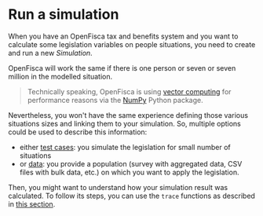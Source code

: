 # Run a simulation

When you have an OpenFisca tax and benefits system and you want to calculate some legislation variables on people situations, you need to create and run a new *Simulation*.

OpenFisca will work the same if there is one person or seven or seven million in the modelled situation. 

> Technically speaking, OpenFisca is using [vector computing](../coding-the-legislation/25_vectorial_computing.md) for performance reasons via the [NumPy](http://www.numpy.org/) Python package.

Nevertheless, you won't have the same experience defining those various situations sizes and linking them to your simulation. So, multiple options could be used to describe this information:

- either [test cases](simulate/run-simulation.md#test-cases): you simulate the legislation for small number of situations
- or [data](simulate/run-simulation.md#data): you provide a population (survey with aggregated data, CSV files with bulk data, etc.) on which you want to apply the legislation.

Then, you might want to understand how your simulation result was calculated. To follow its steps, you can use the `trace` functions as described in [this section](simulate/analyse-simulation.md).
